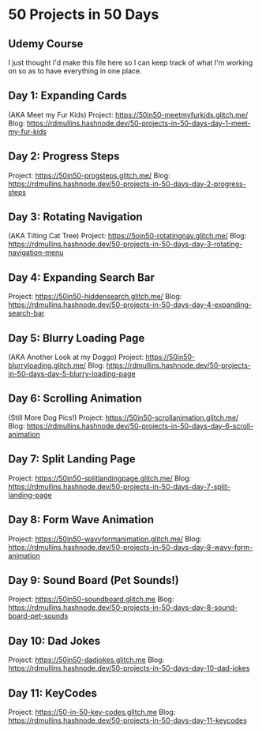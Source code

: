# 50 Projects in 50 Days
## Udemy Course

I just thought I'd make this file here so I can keep track of what I'm working on so as to have everything in one place.

## Day 1: Expanding Cards
(AKA Meet my Fur Kids)
Project: https://50in50-meetmyfurkids.glitch.me/
Blog: https://rdmullins.hashnode.dev/50-projects-in-50-days-day-1-meet-my-fur-kids

## Day 2: Progress Steps
Project: https://50in50-progsteps.glitch.me/
Blog: https://rdmullins.hashnode.dev/50-projects-in-50-days-day-2-progress-steps

## Day 3: Rotating Navigation
(AKA Tilting Cat Tree)
Project: https://5oin50-rotatingnav.glitch.me/
Blog: https://rdmullins.hashnode.dev/50-projects-in-50-days-day-3-rotating-navigation-menu

## Day 4: Expanding Search Bar
Project: https://50in50-hiddensearch.glitch.me/
Blog: https://rdmullins.hashnode.dev/50-projects-in-50-days-day-4-expanding-search-bar

## Day 5: Blurry Loading Page
(AKA Another Look at my Doggo)
Project: https://50in50-blurryloading.glitch.me/
Blog: https://rdmullins.hashnode.dev/50-projects-in-50-days-day-5-blurry-loading-page

## Day 6: Scrolling Animation
(Still More Dog Pics!)
Project: https://50in50-scrollanimation.glitch.me/
Blog: https://rdmullins.hashnode.dev/50-projects-in-50-days-day-6-scroll-animation

## Day 7: Split Landing Page
Project: https://50in50-splitlandingpage.glitch.me/
Blog: https://rdmullins.hashnode.dev/50-projects-in-50-days-day-7-split-landing-page

## Day 8: Form Wave Animation
Project: https://50in50-wavyformanimation.glitch.me/
Blog: https://rdmullins.hashnode.dev/50-projects-in-50-days-day-8-wavy-form-animation

## Day 9: Sound Board (Pet Sounds!)
Project: https://50in50-soundboard.glitch.me
Blog: https://rdmullins.hashnode.dev/50-projects-in-50-days-day-8-sound-board-pet-sounds

## Day 10: Dad Jokes
Project: https://50in50-dadjokes.glitch.me
Blog: https://rdmullins.hashnode.dev/50-projects-in-50-days-day-10-dad-jokes

## Day 11: KeyCodes
Project: https://50-in-50-key-codes.glitch.me
Blog: https://rdmullins.hashnode.dev/50-projects-in-50-days-day-11-keycodes

